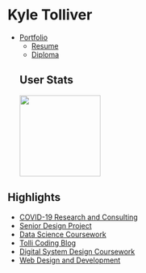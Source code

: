 Kyle Tolliver
================

  - [Portfolio](https://kctolli.github.io/)
      - [Resume](https://kctolli.github.io/site_libs/resume/resume.html)
      - [Diploma](https://kctolli.github.io/site_libs/images/diploma.pdf)
    <h2>
    User Stats
    </h2>
    <a href="https://github.com/anuraghazra/github-readme-stats" align="center"><img style="max-width:100%;" height="160" align="center"
    src="https://github-readme-stats.vercel.app/api/top-langs/?username=kctolli&layout=compact&theme=gruvbox" /></a>

## Highlights

  - [COVID-19 Research and
    Consulting](https://kctolli.github.io/COVID-19/index.html)
  - [Senior Design Project](https://ecen499-nasa.github.io/index.html)
  - [Data Science
    Coursework](https://kctolli.github.io/Data-Science/index.html)
  - [Tolli Coding Blog](https://tolli-coding.netlify.app/)
  - [Digital System Design
    Coursework](https://kctolli.github.io/ECEN340/index.html)
  - [Web Design and
    Development](https://kctolli.github.io/WDD100/index.html)
